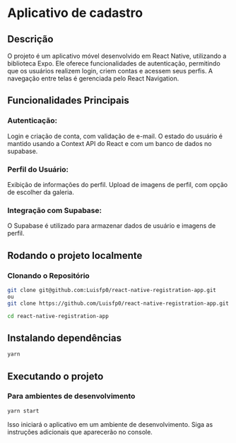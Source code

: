 # Aplicativo de cadastro

## Descrição

O projeto é um aplicativo móvel desenvolvido em React Native, utilizando a biblioteca Expo. Ele oferece funcionalidades de autenticação, permitindo que os usuários realizem login, criem contas e acessem seus perfis. A navegação entre telas é gerenciada pelo React Navigation.

## Funcionalidades Principais
### Autenticação:

Login e criação de conta, com validação de e-mail.
O estado do usuário é mantido usando a Context API do React e com um banco de dados no supabase.

### Perfil do Usuário:

Exibição de informações do perfil.
Upload de imagens de perfil, com opção de escolher da galeria.

### Integração com Supabase:
O Supabase é utilizado para armazenar dados de usuário e imagens de perfil.

## Rodando o projeto localmente
### Clonando o Repositório

```bash
git clone git@github.com:Luisfp0/react-native-registration-app.git
ou
git clone https://github.com/Luisfp0/react-native-registration-app.git

cd react-native-registration-app
```
## Instalando dependências

```bash
yarn
```

## Executando o projeto
### Para ambientes de desenvolvimento
```bash
yarn start
```
Isso iniciará o aplicativo em um ambiente de desenvolvimento. Siga as instruções adicionais que aparecerão no console.
